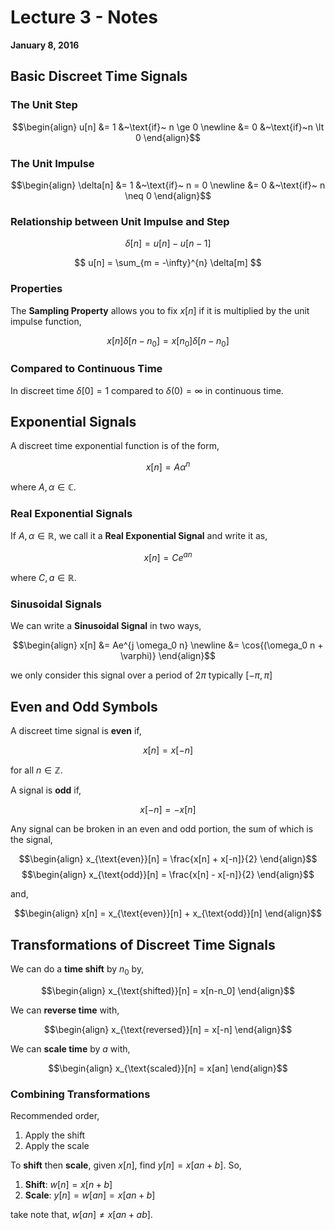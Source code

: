 # Lecture 3 - Notes  

**January 8, 2016**  

## Basic Discreet Time Signals

### The Unit Step

$$\begin{align}
    u[n] &= 1 &~\text{if}~ n \ge 0 \newline
    &= 0 &~\text{if}~n \lt 0
\end{align}$$

### The Unit Impulse


$$\begin{align}
    \delta[n] &= 1 &~\text{if}~ n = 0 \newline
    &= 0 &~\text{if}~ n \neq 0
\end{align}$$

### Relationship between Unit Impulse and Step

$$
    \delta[n] = u[n] - u[n-1]
$$

$$
    u[n] = \sum_{m = -\infty}^{n} \delta[m]
$$

### Properties

The __Sampling Property__ allows you to fix $x[n]$ if it is multiplied by the unit impulse function,

$$
    x[n]\delta[n-n_0] = x[n_0]\delta[n-n_0]
$$

### Compared to Continuous Time

In discreet time $\delta[0] = 1$ compared to $\delta(0) =  \infty$ in continuous time.

## Exponential Signals

A discreet time exponential function is of the form,

$$
    x[n] = A\alpha^n
$$

where $A,\alpha \in \mathbb{C}$.


### Real Exponential Signals

If $A,\alpha \in \mathbb{R}$, we call it a __Real Exponential Signal__ and write it as,

$$
    x[n] = Ce^{an}
$$

where $C,a \in \mathbb{R}$.

### Sinusoidal Signals

We can write a __Sinusoidal Signal__ in two ways,

$$\begin{align}
    x[n] &= Ae^{j \omega_0 n} \newline
    &= \cos{(\omega_0 n + \varphi)}
\end{align}$$

we only consider this signal over a period of $2\pi$ typically $[-\pi,\pi]$


## Even and Odd Symbols

A discreet time signal is __even__ if,

$$
    x[n] = x[-n]
$$

for all $n \in \mathbb Z$.

A signal is __odd__ if,

$$
    x[-n] = -x[n]
$$

Any signal can be broken in an even and odd portion, the sum of which is the signal,

$$\begin{align}
    x_{\text{even}}[n] = \frac{x[n] + x[-n]}{2}
\end{align}$$
$$\begin{align}
    x_{\text{odd}}[n] = \frac{x[n] - x[-n]}{2}
\end{align}$$

and,

$$\begin{align}
    x[n] = x_{\text{even}}[n] + x_{\text{odd}}[n]
\end{align}$$

## Transformations of Discreet Time Signals

We can do a **time shift** by $n_0$ by,


$$\begin{align}
    x_{\text{shifted}}[n] = x[n-n_0]
\end{align}$$

We can **reverse time** with,

$$\begin{align}
    x_{\text{reversed}}[n] = x[-n]
\end{align}$$

We can **scale time** by $a$ with,

$$\begin{align}
    x_{\text{scaled}}[n] = x[an]
\end{align}$$

### Combining Transformations

Recommended order,

1. Apply the shift
2. Apply the scale

To __shift__ then __scale__, given $x[n]$, find $y[n] = x[an + b]$. So,

1. __Shift__: $w[n] = x[n + b]$
2. __Scale__: $y[n] = w[an] = x[an + b]$

take note that, $w[an] \neq x[an + ab]$.
